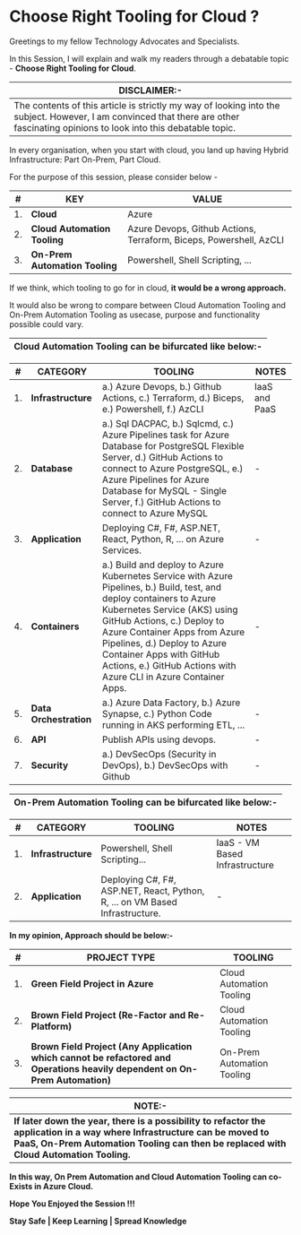 # Choose Right Tooling for Cloud ?

Greetings to my fellow Technology Advocates and Specialists.

In this Session, I will explain and walk my readers through a debatable topic -  __Choose Right Tooling for Cloud__.

| __DISCLAIMER:-__ |
| --------- |
| The contents of this article is strictly my way of looking into the subject. However, I am convinced that there are other fascinating opinions to look into this debatable topic. |

In every organisation, when you start with cloud, you land up having Hybrid Infrastructure: Part On-Prem, Part Cloud.

For the purpose of this session, please consider below -

| __#__ | __KEY__ | __VALUE__ |
| --------- | --------- | --------- |
| 1. | __Cloud__ | Azure |
| 2. | __Cloud Automation Tooling__ | Azure Devops, Github Actions, Terraform, Biceps, Powershell, AzCLI |
| 3. | __On-Prem Automation Tooling__ | Powershell, Shell Scripting, ... |

If we think, which tooling to go for in cloud, __it would be a wrong approach.__

It would also be wrong to compare between Cloud Automation Tooling and On-Prem Automation Tooling as usecase, purpose and functionality possible could vary.

| __Cloud Automation Tooling can be bifurcated like below:-__ |
| --------- |

| __#__ | __CATEGORY__ | __TOOLING__ | __NOTES__ |
| --------- | --------- | --------- | --------- |
| 1. | __Infrastructure__ | a.) Azure Devops, b.) Github Actions, c.) Terraform, d.) Biceps, e.) Powershell, f.) AzCLI |  IaaS and PaaS |
| 2. | __Database__ | a.) Sql DACPAC, b.) Sqlcmd, c.) Azure Pipelines task for Azure Database for PostgreSQL Flexible Server, d.) GitHub Actions to connect to Azure PostgreSQL, e.) Azure Pipelines for Azure Database for MySQL - Single Server, f.) GitHub Actions to connect to Azure MySQL | - |
| 3. | __Application__ | Deploying C#, F#, ASP.NET, React, Python, R, ... on Azure Services. | - |
| 4. | __Containers__ | a.) Build and deploy to Azure Kubernetes Service with Azure Pipelines, b.) Build, test, and deploy containers to Azure Kubernetes Service (AKS) using GitHub Actions, c.) Deploy to Azure Container Apps from Azure Pipelines, d.) Deploy to Azure Container Apps with GitHub Actions, e.) GitHub Actions with Azure CLI in Azure Container Apps. | - |
| 5. | __Data Orchestration__ | a.) Azure Data Factory, b.) Azure Synapse, c.) Python Code running in AKS performing ETL, ... | - |
| 6. | __API__ | Publish APIs using devops. | - |
| 7. | __Security__ | a.) DevSecOps (Security in DevOps), b.)  DevSecOps with Github | - |

| __On-Prem Automation Tooling can be bifurcated like below:-__ |
| --------- |

| __#__ | __CATEGORY__ | __TOOLING__ | __NOTES__ |
| --------- | --------- | --------- | --------- |
| 1. | __Infrastructure__ | Powershell, Shell Scripting... | IaaS - VM Based Infrastructure |
| 2. | __Application__ | Deploying C#, F#, ASP.NET, React, Python, R, ... on VM Based Infrastructure. | - |

__In my opinion, Approach should be below:-__

| __#__ | __PROJECT TYPE__ | __TOOLING__ |
| --------- | --------- | --------- |
| 1. | __Green Field Project in Azure__ | Cloud Automation Tooling |
| 2. | __Brown Field Project (Re-Factor and Re-Platform)__ | Cloud Automation Tooling |
| 3. | __Brown Field Project (Any Application which cannot be refactored and Operations heavily dependent on On-Prem Automation)__ | On-Prem Automation Tooling |

| __NOTE:-__ |
| --------- |
| __If later down the year, there is a possibility to refactor the application in a way where Infrastructure can be moved to PaaS, On-Prem Automation Tooling can then be replaced with Cloud Automation Tooling.__ |

__In this way, On Prem Automation and Cloud Automation Tooling can co-Exists in Azure Cloud.__

__Hope You Enjoyed the Session !!!__

__Stay Safe | Keep Learning | Spread Knowledge__
